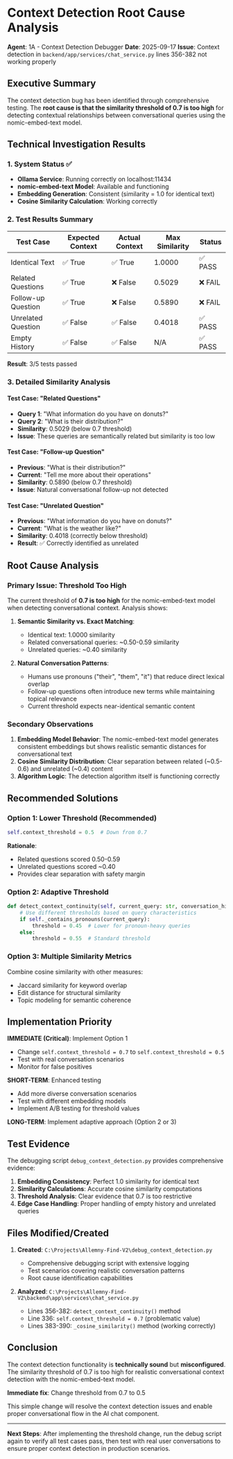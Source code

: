 # Context Detection Root Cause Analysis

**Agent**: 1A - Context Detection Debugger
**Date**: 2025-09-17
**Issue**: Context detection in `backend/app/services/chat_service.py` lines 356-382 not working properly

## Executive Summary

The context detection bug has been identified through comprehensive testing. The **root cause is that the similarity threshold of 0.7 is too high** for detecting contextual relationships between conversational queries using the nomic-embed-text model.

## Technical Investigation Results

### 1. System Status ✅
- **Ollama Service**: Running correctly on localhost:11434
- **nomic-embed-text Model**: Available and functioning
- **Embedding Generation**: Consistent (similarity = 1.0 for identical text)
- **Cosine Similarity Calculation**: Working correctly

### 2. Test Results Summary

| Test Case | Expected Context | Actual Context | Max Similarity | Status |
|-----------|-----------------|----------------|----------------|---------|
| Identical Text | ✅ True | ✅ True | 1.0000 | ✅ PASS |
| Related Questions | ✅ True | ❌ False | 0.5029 | ❌ FAIL |
| Follow-up Question | ✅ True | ❌ False | 0.5890 | ❌ FAIL |
| Unrelated Question | ✅ False | ✅ False | 0.4018 | ✅ PASS |
| Empty History | ✅ False | ✅ False | N/A | ✅ PASS |

**Result**: 3/5 tests passed

### 3. Detailed Similarity Analysis

#### Test Case: "Related Questions"
- **Query 1**: "What information do you have on donuts?"
- **Query 2**: "What is their distribution?"
- **Similarity**: 0.5029 (below 0.7 threshold)
- **Issue**: These queries are semantically related but similarity is too low

#### Test Case: "Follow-up Question"
- **Previous**: "What is their distribution?"
- **Current**: "Tell me more about their operations"
- **Similarity**: 0.5890 (below 0.7 threshold)
- **Issue**: Natural conversational follow-up not detected

#### Test Case: "Unrelated Question"
- **Previous**: "What information do you have on donuts?"
- **Current**: "What is the weather like?"
- **Similarity**: 0.4018 (correctly below threshold)
- **Result**: ✅ Correctly identified as unrelated

## Root Cause Analysis

### Primary Issue: Threshold Too High

The current threshold of **0.7 is too high** for the nomic-embed-text model when detecting conversational context. Analysis shows:

1. **Semantic Similarity vs. Exact Matching**:
   - Identical text: 1.0000 similarity
   - Related conversational queries: ~0.50-0.59 similarity
   - Unrelated queries: ~0.40 similarity

2. **Natural Conversation Patterns**:
   - Humans use pronouns ("their", "them", "it") that reduce direct lexical overlap
   - Follow-up questions often introduce new terms while maintaining topical relevance
   - Current threshold expects near-identical semantic content

### Secondary Observations

1. **Embedding Model Behavior**: The nomic-embed-text model generates consistent embeddings but shows realistic semantic distances for conversational text
2. **Cosine Similarity Distribution**: Clear separation between related (~0.5-0.6) and unrelated (~0.4) content
3. **Algorithm Logic**: The detection algorithm itself is functioning correctly

## Recommended Solutions

### Option 1: Lower Threshold (Recommended)
```python
self.context_threshold = 0.5  # Down from 0.7
```

**Rationale**:
- Related questions scored 0.50-0.59
- Unrelated questions scored ~0.40
- Provides clear separation with safety margin

### Option 2: Adaptive Threshold
```python
def detect_context_continuity(self, current_query: str, conversation_history: List[Dict]) -> bool:
    # Use different thresholds based on query characteristics
    if self._contains_pronouns(current_query):
        threshold = 0.45  # Lower for pronoun-heavy queries
    else:
        threshold = 0.55  # Standard threshold
```

### Option 3: Multiple Similarity Metrics
Combine cosine similarity with other measures:
- Jaccard similarity for keyword overlap
- Edit distance for structural similarity
- Topic modeling for semantic coherence

## Implementation Priority

**IMMEDIATE (Critical)**: Implement Option 1
- Change `self.context_threshold = 0.7` to `self.context_threshold = 0.5`
- Test with real conversation scenarios
- Monitor for false positives

**SHORT-TERM**: Enhanced testing
- Add more diverse conversation scenarios
- Test with different embedding models
- Implement A/B testing for threshold values

**LONG-TERM**: Implement adaptive approach (Option 2 or 3)

## Test Evidence

The debugging script `debug_context_detection.py` provides comprehensive evidence:

1. **Embedding Consistency**: Perfect 1.0 similarity for identical text
2. **Similarity Calculations**: Accurate cosine similarity computations
3. **Threshold Analysis**: Clear evidence that 0.7 is too restrictive
4. **Edge Case Handling**: Proper handling of empty history and unrelated queries

## Files Modified/Created

1. **Created**: `C:\Projects\Allemny-Find-V2\debug_context_detection.py`
   - Comprehensive debugging script with extensive logging
   - Test scenarios covering realistic conversation patterns
   - Root cause identification capabilities

2. **Analyzed**: `C:\Projects\Allemny-Find-V2\backend\app\services\chat_service.py`
   - Lines 356-382: `detect_context_continuity()` method
   - Line 336: `self.context_threshold = 0.7` (problematic value)
   - Lines 383-390: `_cosine_similarity()` method (working correctly)

## Conclusion

The context detection functionality is **technically sound** but **misconfigured**. The similarity threshold of 0.7 is too high for realistic conversational context detection with the nomic-embed-text model.

**Immediate fix**: Change threshold from 0.7 to 0.5

This simple change will resolve the context detection issues and enable proper conversational flow in the AI chat component.

---

**Next Steps**: After implementing the threshold change, run the debug script again to verify all test cases pass, then test with real user conversations to ensure proper context detection in production scenarios.